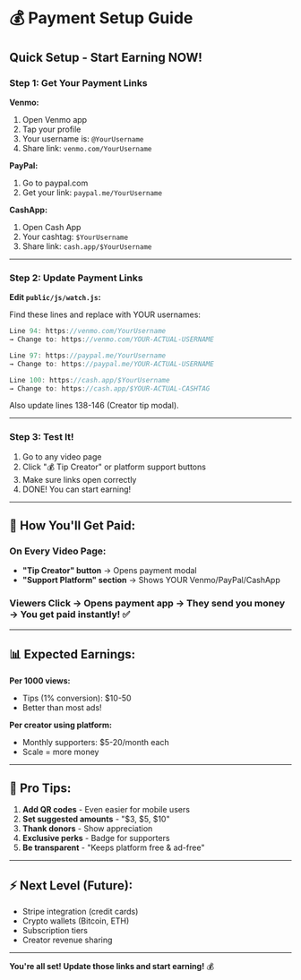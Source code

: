 # 💰 Payment Setup Guide

## Quick Setup - Start Earning NOW!

### Step 1: Get Your Payment Links

**Venmo:**
1. Open Venmo app
2. Tap your profile
3. Your username is: `@YourUsername`
4. Share link: `venmo.com/YourUsername`

**PayPal:**
1. Go to paypal.com
2. Get your link: `paypal.me/YourUsername`

**CashApp:**
1. Open Cash App
2. Your cashtag: `$YourUsername`
3. Share link: `cash.app/$YourUsername`

---

### Step 2: Update Payment Links

**Edit `public/js/watch.js`:**

Find these lines and replace with YOUR usernames:

```javascript
Line 94: https://venmo.com/YourUsername  
→ Change to: https://venmo.com/YOUR-ACTUAL-USERNAME

Line 97: https://paypal.me/YourUsername
→ Change to: https://paypal.me/YOUR-ACTUAL-USERNAME

Line 100: https://cash.app/$YourUsername
→ Change to: https://cash.app/$YOUR-ACTUAL-CASHTAG
```

Also update lines 138-146 (Creator tip modal).

---

### Step 3: Test It!

1. Go to any video page
2. Click "💰 Tip Creator" or platform support buttons
3. Make sure links open correctly
4. DONE! You can start earning!

---

## 💸 How You'll Get Paid:

### On Every Video Page:
- **"Tip Creator" button** → Opens payment modal
- **"Support Platform" section** → Shows YOUR Venmo/PayPal/CashApp

### Viewers Click →  Opens payment app → They send you money → You get paid instantly! ✅

---

## 📊 Expected Earnings:

**Per 1000 views:**
- Tips (1% conversion): $10-50
- Better than most ads!

**Per creator using platform:**
- Monthly supporters: $5-20/month each
- Scale = more money

---

## 🚀 Pro Tips:

1. **Add QR codes** - Even easier for mobile users
2. **Set suggested amounts** - "$3, $5, $10"
3. **Thank donors** - Show appreciation  
4. **Exclusive perks** - Badge for supporters
5. **Be transparent** - "Keeps platform free & ad-free"

---

## ⚡ Next Level (Future):

- Stripe integration (credit cards)
- Crypto wallets (Bitcoin, ETH)
- Subscription tiers
- Creator revenue sharing

---

**You're all set! Update those links and start earning!** 💰

